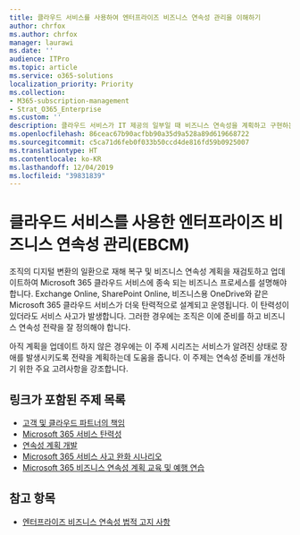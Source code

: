 ```yaml
---
title: 클라우드 서비스를 사용하여 엔터프라이즈 비즈니스 연속성 관리을 이해하기
author: chrfox
ms.author: chrfox
manager: laurawi
ms.date: ''
audience: ITPro
ms.topic: article
ms.service: o365-solutions
localization_priority: Priority
ms.collection:
- M365-subscription-management
- Strat_O365_Enterprise
ms.custom: ''
description: 클라우드 서비스가 IT 제공의 일부일 때 비즈니스 연속성을 계획하고 구현하는 방법에 대해 알아보세요.
ms.openlocfilehash: 86ceac67b90acfbb90a35d9a528a89d619668722
ms.sourcegitcommit: c5ca71d6feb0f033b50ccd4de816fd59b0925007
ms.translationtype: HT
ms.contentlocale: ko-KR
ms.lasthandoff: 12/04/2019
ms.locfileid: "39831839"
---
```

# <a name="enterprise-business-continuity-management-ebcm-with-cloud-services"></a>클라우드 서비스를 사용한 엔터프라이즈 비즈니스 연속성 관리(EBCM)

조직의 디지털 변환의 일환으로 재해 복구 및 비즈니스 연속성 계획을 재검토하고 업데이트하여 Microsoft 365 클라우드 서비스에 종속 되는 비즈니스 프로세스를 설명해야 합니다. Exchange Online, SharePoint Online, 비즈니스용 OneDrive와 같은 Microsoft 365 클라우드 서비스가 더욱 탄력적으로 설계되고 운영됩니다. 이 탄력성이 있더라도 서비스 사고가 발생합니다. 그러한 경우에는 조직은 이에 준비를 하고 비즈니스 연속성 전략을 잘 정의해야 합니다.

아직 계획을 업데이트 하지 않은 경우에는 이 주제 시리즈는 서비스가 알려진 상태로 장애를 발생시키도록 전략을 계획하는데 도움을 줍니다. 이 주제는 연속성 준비를 개선하기 위한 주요 고려사항을 강조합니다.

## <a name="list-of-topics-with-links"></a>링크가 포함된 주제 목록

- [고객 및 클라우드 파트너의 책임](ebcm-customer-and-cloud-partner-ebcm-responsibilities.md)
- [Microsoft 365 서비스 탄력성](ebcm-m365-service-resiliency.md)
- [연속성 계획 개발](ebcm-developing-your-ebcm-plan.md)
- [Microsoft 365 서비스 사고 완화 시나리오](ebcm-microsoft-365-mitigations.md)
- [Microsoft 365 비즈니스 연속성 계획 교육 및 예행 연습](ebcm-enterprise-business-continuity-management-plan-rehearsal-and-user-training.md)

## <a name="see-also"></a>참고 항목

- [엔터프라이즈 비즈니스 연속성 법적 고지 사항](ebcm-legal-disclaimer.md)
